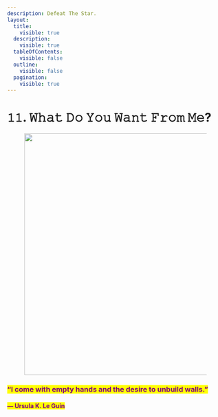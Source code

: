 ```yaml
---
description: Defeat The Star.
layout:
  title:
    visible: true
  description:
    visible: true
  tableOfContents:
    visible: false
  outline:
    visible: false
  pagination:
    visible: true
---
```


# 𝟷𝟷. 𝚆𝚑𝚊𝚝 𝙳𝚘 𝚈𝚘𝚞 𝚆𝚊𝚗𝚝 𝙵𝚛𝚘𝚖 𝙼𝚎?

<figure><img src="../../../../../../.gitbook/assets/pexels-btgl-♡-18341085.jpg" alt="" width="563"><figcaption></figcaption></figure>

### <mark style="color:purple;">“I come with empty hands and the desire to unbuild walls.”</mark>&#x20;

#### <mark style="color:purple;">― Ursula K. Le Guin</mark>
